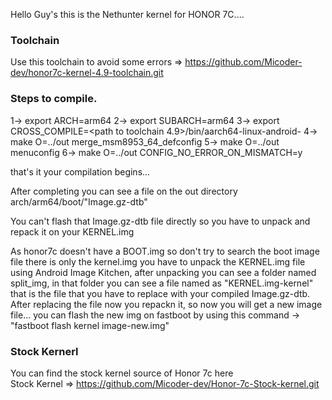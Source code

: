 Hello Guy's this is the Nethunter kernel for HONOR 7C....

### Toolchain

Use this toolchain to avoid some errors => https://github.com/Micoder-dev/honor7c-kernel-4.9-toolchain.git

### Steps to compile.

1-> export ARCH=arm64
2-> export SUBARCH=arm64
3-> export CROSS_COMPILE=<path to toolchain 4.9>/bin/aarch64-linux-android-
4-> make O=../out merge_msm8953_64_defconfig
5-> make O=../out menuconfig
6-> make O=../out CONFIG_NO_ERROR_ON_MISMATCH=y

that's it your compilation begins...

After completing you can see a file on the out directory arch/arm64/boot/"Image.gz-dtb"

You can't flash that Image.gz-dtb file directly so you have to unpack and repack it on your KERNEL.img

As honor7c doesn't have a BOOT.img so don't try to search the boot image file there is only the kernel.img you have to unpack the KERNEL.img file using Android Image Kitchen, after unpacking you can see a folder named split_img, in that folder you can see a file named as "KERNEL.img-kernel" that is the file that you have to replace with your compiled Image.gz-dtb. After replacing the file now you repackn it, so now you will get a new image file... you can flash the new img on fastboot by using this command -> "fastboot flash kernel image-new.img"

### Stock Kernerl

You can find the stock kernel source of Honor 7c here </br>
Stock Kernel => https://github.com/Micoder-dev/Honor-7c-Stock-kernel.git
